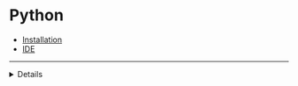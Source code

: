 # Python
+ [Installation](https://www.python.org/downloads)
+ [IDE](https://www.jetbrains.com/pycharm/download)
***

<details>
    
  <details>
    <summary>Data Types</summary>
      
    0               # int
    1.2             # float
    3 + 4j          # complex
    ''              # str
    []              # list
    ()              # tuple
    True or False   # bool
    {0, 1.2, 3+4j}  # set
    {'key':"value"} # dict
      
  </details>
</details>
